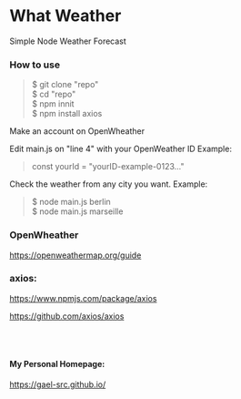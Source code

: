 # What Weather

Simple Node Weather Forecast

### How to use 

> $ git clone "repo" <br>
> $ cd "repo" <br>
> $ npm innit <br>
> $ npm install axios <br>

Make an account on OpenWheather

Edit main.js on "line 4" with your OpenWeather ID
Example:

> const yourId = "yourID-example-0123..." <br>

Check the weather from any city you want.
Example:

> $ node main.js berlin <br>
> $ node main.js marseille <br>

### OpenWheather

https://openweathermap.org/guide

### axios:

https://www.npmjs.com/package/axios

https://github.com/axios/axios


</br>
</br>

#### My Personal Homepage:

https://gael-src.github.io/
